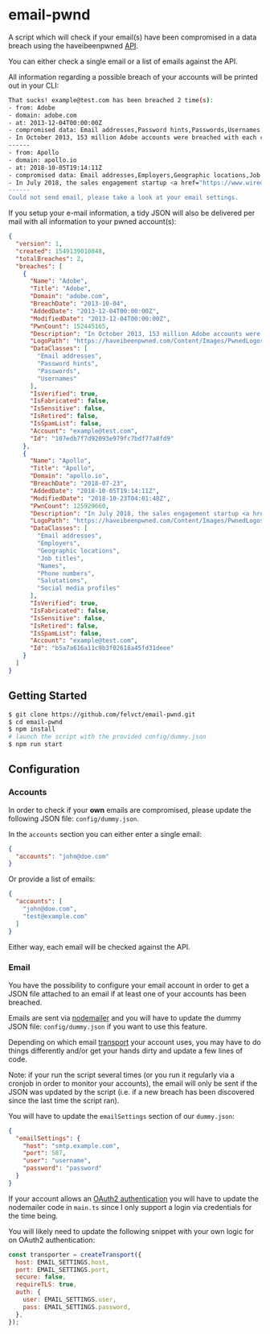 # email-pwnd

A script which will check if your email(s) have been compromised in a data breach using the haveibeenpwned [API](https://haveibeenpwned.com/API/v2).

You can either check a single email or a list of emails against the API.

All information regarding a possible breach of your accounts will be printed out in your CLI:
```bash
That sucks! example@test.com has been breached 2 time(s):
- from: Adobe
- domain: adobe.com
- at: 2013-12-04T00:00:00Z
- compromised data: Email addresses,Password hints,Passwords,Usernames
- In October 2013, 153 million Adobe accounts were breached with each containing an internal ID, username, email, <em>encrypted</em> password and a password hint in plain text. The password cryptography was poorly done and <a href="http://stricture-group.com/files/adobe-top100.txt" target="_blank" rel="noopener">many were quickly resolved back to plain text</a>. The unencrypted hints also <a href="http://www.troyhunt.com/2013/11/adobe-credentials-and-serious.html" target="_blank" rel="noopener">disclosed much about the passwords</a> adding further to the risk that hundreds of millions of Adobe customers already faced.
------
- from: Apollo
- domain: apollo.io
- at: 2018-10-05T19:14:11Z
- compromised data: Email addresses,Employers,Geographic locations,Job titles,Names,Phone numbers,Salutations,Social media profiles
- In July 2018, the sales engagement startup <a href="https://www.wired.com/story/apollo-breach-linkedin-salesforce-data/" target="_blank" rel="noopener">Apollo left a database containing billions of data points publicly exposed without a password</a>. The data was discovered by security researcher <a href="http://www.vinnytroia.com/" target="_blank" rel="noopener">Vinny Troia</a> who subsequently sent a subset of the data containing 126 million unique email addresses to Have I Been Pwned. The data left exposed by Apollo was used in their &quot;revenue acceleration platform&quot; and included personal information such as names and email addresses as well as professional information including places of employment, the roles people hold and where they're located. Apollo stressed that the exposed data did not include sensitive information such as passwords, social security numbers or financial data. <a href="https://www.apollo.io/contact" target="_blank" rel="noopener">The Apollo website has a contact form</a> for those looking to get in touch with the organisation.
------
Could not send email, please take a look at your email settings.
```

If you setup your e-mail information, a tidy JSON will also be delivered per mail with all information to your pwned account(s):

```json
{
  "version": 1,
  "created": 1549139010848,
  "totalBreaches": 2,
  "breaches": [
    {
      "Name": "Adobe",
      "Title": "Adobe",
      "Domain": "adobe.com",
      "BreachDate": "2013-10-04",
      "AddedDate": "2013-12-04T00:00:00Z",
      "ModifiedDate": "2013-12-04T00:00:00Z",
      "PwnCount": 152445165,
      "Description": "In October 2013, 153 million Adobe accounts were breached with each containing an internal ID, username, email, <em>encrypted</em> password and a password hint in plain text. The password cryptography was poorly done and <a href=\"http://stricture-group.com/files/adobe-top100.txt\" target=\"_blank\" rel=\"noopener\">many were quickly resolved back to plain text</a>. The unencrypted hints also <a href=\"http://www.troyhunt.com/2013/11/adobe-credentials-and-serious.html\" target=\"_blank\" rel=\"noopener\">disclosed much about the passwords</a> adding further to the risk that hundreds of millions of Adobe customers already faced.",
      "LogoPath": "https://haveibeenpwned.com/Content/Images/PwnedLogos/Adobe.png",
      "DataClasses": [
        "Email addresses",
        "Password hints",
        "Passwords",
        "Usernames"
      ],
      "IsVerified": true,
      "IsFabricated": false,
      "IsSensitive": false,
      "IsRetired": false,
      "IsSpamList": false,
      "Account": "example@test.com",
      "Id": "107edb7f7d92093e979fc7bdf77a8fd9"
    },
    {
      "Name": "Apollo",
      "Title": "Apollo",
      "Domain": "apollo.io",
      "BreachDate": "2018-07-23",
      "AddedDate": "2018-10-05T19:14:11Z",
      "ModifiedDate": "2018-10-23T04:01:48Z",
      "PwnCount": 125929660,
      "Description": "In July 2018, the sales engagement startup <a href=\"https://www.wired.com/story/apollo-breach-linkedin-salesforce-data/\" target=\"_blank\" rel=\"noopener\">Apollo left a database containing billions of data points publicly exposed without a password</a>. The data was discovered by security researcher <a href=\"http://www.vinnytroia.com/\" target=\"_blank\" rel=\"noopener\">Vinny Troia</a> who subsequently sent a subset of the data containing 126 million unique email addresses to Have I Been Pwned. The data left exposed by Apollo was used in their &quot;revenue acceleration platform&quot; and included personal information such as names and email addresses as well as professional information including places of employment, the roles people hold and where they're located. Apollo stressed that the exposed data did not include sensitive information such as passwords, social security numbers or financial data. <a href=\"https://www.apollo.io/contact\" target=\"_blank\" rel=\"noopener\">The Apollo website has a contact form</a> for those looking to get in touch with the organisation.",
      "LogoPath": "https://haveibeenpwned.com/Content/Images/PwnedLogos/Apollo.png",
      "DataClasses": [
        "Email addresses",
        "Employers",
        "Geographic locations",
        "Job titles",
        "Names",
        "Phone numbers",
        "Salutations",
        "Social media profiles"
      ],
      "IsVerified": true,
      "IsFabricated": false,
      "IsSensitive": false,
      "IsRetired": false,
      "IsSpamList": false,
      "Account": "example@test.com",
      "Id": "b5a7a616a11c9b3f02618a45fd31deee"
    }
  ]
}
```

## Getting Started
```bash
$ git clone https://github.com/felvct/email-pwnd.git
$ cd email-pwnd
$ npm install
# launch the script with the provided config/dummy.json
$ npm run start
``` 

## Configuration

### Accounts
In order to check if your **own** emails are compromised, please update the following JSON file: `config/dummy.json`.

In the `accounts` section you can either enter a single email:
```json
{
  "accounts": "john@doe.com"
}
```
Or provide a list of emails:
```json
{
  "accounts": [
    "john@doe.com",
    "test@example.com"
  ]
}
```
Either way, each email will be checked against the API.

### Email
You have the possibility to configure your email account in order to get a JSON file attached to an email if at least one of your accounts has been breached.

Emails are sent via [nodemailer](https://nodemailer.com/about/) and you will have to update the dummy JSON file: `config/dummy.json` if you want to use this feature.

Depending on which email [transport](https://nodemailer.com/smtp/) your account uses, you may have to do things differently and/or get your hands dirty and update a few lines of code.

Note: if your run the script several times (or you run it regularly via a cronjob in order to monitor your accounts), the email will only be sent if the JSON was updated by the script (i.e. if a new breach has been discovered since the last time the script ran).

You will have to update the `emailSettings` section of our `dummy.json`:
```json
{
  "emailSettings": {
    "host": "smtp.example.com",
    "port": 587,
    "user": "username",
    "password": "password"
  }
}
```
If your account allows an [OAuth2 authentication](https://nodemailer.com/smtp/oauth2/) you will have to update the nodemailer code in `main.ts` since I only support a login via credentials for the time being.

You will likely need to update the following snippet with your own logic for on OAuth2 authentication:
```JavaScript
const transporter = createTransport({
  host: EMAIL_SETTINGS.host,
  port: EMAIL_SETTINGS.port,
  secure: false,
  requireTLS: true,
  auth: {
    user: EMAIL_SETTINGS.user,
    pass: EMAIL_SETTINGS.password,
  },
});
```
